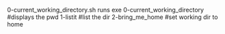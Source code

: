 0-current_working_directory.sh runs exe
0-current_working_directory #displays the pwd
1-listit #list the dir
2-bring_me_home #set working dir to home
